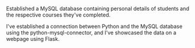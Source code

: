 Established a MySQL database containing personal details of students and the respective courses they've completed.

I've established a connection between Python and the MySQL database using the python-mysql-connector, and I've showcased the data on a webpage using Flask.
